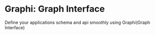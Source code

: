 # Graphi: Graph Interface
Define your applications schema and api smoothly using Graphi(Graph Interface)
